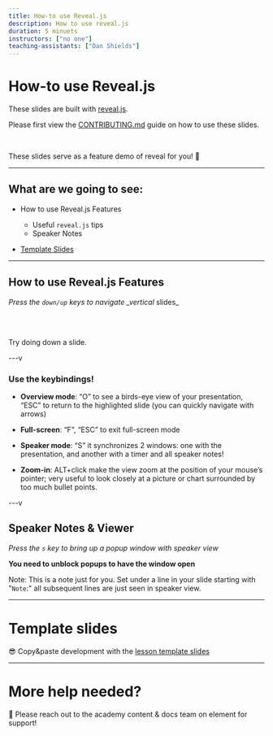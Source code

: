 ```yaml
---
title: How-to use Reveal.js
description: How to use reveal.js
duration: 5 minuets
instructors: ["no one"]
teaching-assistants: ["Dan Shields"]
---
```


# How-to use Reveal.js

These slides are built with [reveal.js](https://revealjs.com/).

Please first view the [CONTRIBUTING.md](https://github.com/paritytech/polkadot-blockchain-academy/blob/main/CONTRIBUTING.md) guide on how to use these slides.

<br>

These slides serve as a feature demo of reveal for you! 🎉

---

## What are we going to see:

- How to use Reveal.js Features

  - Useful `reveal.js` tips
  - Speaker Notes

- [Template Slides](#template-slides)

---

## How to use Reveal.js Features

_Press the `down/up` keys to navigate \_vertical_ slides\_

<br>
<br>

Try doing down a slide.

<!-- .element: class="fragment" -->

---v

### Use the keybindings!

- **Overview mode**: “O” to see a birds-eye view of your presentation, “ESC” to return to the highlighted slide (you can quickly navigate with arrows)

- **Full-screen**: “F”, “ESC” to exit full-screen mode

- **Speaker mode**: “S” it synchronizes 2 windows: one with the presentation, and another with a timer and all speaker notes!

- **Zoom-in**: ALT+click make the view zoom at the position of your mouse’s pointer; very useful to look closely at a picture or chart surrounded by too much bullet points.

---v

## Speaker Notes & Viewer

_Press the `s` key to bring up a popup window with speaker view_

**You need to unblock popups to have the window open**

Note:
This is a note just for you. Set under a line in your slide starting with "`Note`:" all
subsequent lines are just seen in speaker view.

---

# Template slides

😎 Copy&paste development with the [lesson template slides](https://github.com/paritytech/polkadot-blockchain-academy/blob/main/slide-templates/lesson-template-slides.md)

---

# More help needed?

👋 Please reach out to the academy content & docs team on element for support!
